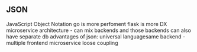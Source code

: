 ## JSON

JavaScript Object Notation
go is more perfoment
flask is more DX
microservice architecture - can mix backends and those backends can also have separate db
advantages of json:
universal languagesame backend - multiple frontend
microservice
loose coupling
